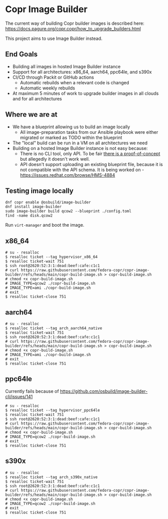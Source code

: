 # Copr Image Builder

The current way of building Copr builder images is described here:
https://docs.pagure.org/copr.copr/how_to_upgrade_builders.html

This project aims to use Image Builder instead.


## End Goals

- Building all images in hosted Image Builder instance
- Support for all architectures: x86_64, aarch64, ppc64le, and s390x
- CI/CD through Packit or GitHub actions
    - Automatic rebuilds when a relevant code is changed
    - Automatic weekly rebuilds
- At maximum 5 minutes of work to upgrade builder images in all clouds and for
  all architectures


## Where we are at

- We have a blueprint allowing us to build an image locally
    - All image-preparation tasks from our Ansible playbook were either migrated
      or marked as TODO within the blueprint
- The "local" build can be run in a VM on all architectures we need
- Building on a hosted Image Builder instance is not easy because:
    - There is no CLI tool, only API. To be fair
      [there is a proof-of-concept](https://github.com/supakeen/image-builder-api-client)
      but allegedly it doesn't work well.
    - API doesn't support uploading an existing blueprint file, because it is
      not compatible with the API schema. It is being worked on -
      https://issues.redhat.com/browse/HMS-4884



## Testing image locally

```
dnf copr enable @osbuild/image-builder
dnf install image-builder
sudo image-builder build qcow2 --blueprint ./config.toml
find -name disk.qcow2
```

Run `virt-manager` and boot the image.


## x86_64

```
# su - resalloc
$ resalloc ticket --tag hypervisor_x86_64
$ resalloc ticket-wait 751
$ ssh root@2620:52:3:1:dead:beef:cafe:c1c1
# curl https://raw.githubusercontent.com/fedora-copr/copr-image-builder/refs/heads/main/copr-build-image.sh > copr-build-image.sh
# chmod +x copr-build-image.sh
# IMAGE_TYPE=qcow2 ./copr-build-image.sh
# IMAGE_TYPE=ami ./copr-build-image.sh
# exit
$ resalloc ticket-close 751
```


## aarch64

```
# su - resalloc
$ resalloc ticket --tag arch_aarch64_native
$ resalloc ticket-wait 751
$ ssh root@2620:52:3:1:dead:beef:cafe:c1c1
# curl https://raw.githubusercontent.com/fedora-copr/copr-image-builder/refs/heads/main/copr-build-image.sh > copr-build-image.sh
# chmod +x copr-build-image.sh
# IMAGE_TYPE=ami ./copr-build-image.sh
# exit
$ resalloc ticket-close 751
```


## ppc64le

Currently fails because of
https://github.com/osbuild/image-builder-cli/issues/141


```
# su - resalloc
$ resalloc ticket --tag hypervisor_ppc64le
$ resalloc ticket-wait 751
$ ssh root@2620:52:3:1:dead:beef:cafe:c1c1
# curl https://raw.githubusercontent.com/fedora-copr/copr-image-builder/refs/heads/main/copr-build-image.sh > copr-build-image.sh
# chmod +x copr-build-image.sh
# IMAGE_TYPE=qcow2 ./copr-build-image.sh
# exit
$ resalloc ticket-close 751
```


## s390x

```
# su - resalloc
$ resalloc ticket --tag arch_s390x_native
$ resalloc ticket-wait 751
$ ssh root@2620:52:3:1:dead:beef:cafe:c1c1
# curl https://raw.githubusercontent.com/fedora-copr/copr-image-builder/refs/heads/main/copr-build-image.sh > copr-build-image.sh
# chmod +x copr-build-image.sh
# IMAGE_TYPE=qcow2 ./copr-build-image.sh
# exit
$ resalloc ticket-close 751
```
